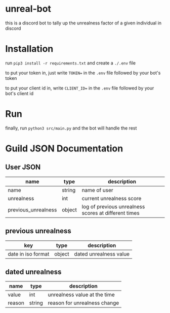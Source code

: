 # unreal-bot
this is a discord bot to tally up the unrealness factor of a given individual in discord


# Installation
run `pip3 install -r requirements.txt` and create a `./.env` file

to put your token in, just write `TOKEN=` in the `.env` file followed by your bot's token

to put your client id in, write `CLIENT_ID=` in the `.env` file followed by your bot's client id

# Run
finally, run `python3 src/main.py` and the bot will handle the rest

# Guild JSON Documentation

## User JSON
| name                | type   | description                                          |
| ------------------- | ------ | ---------------------------------------------------- |
| name                | string | name of user                                         |
| unrealness          | int    | current unrealness score                             |
| previous_unrealness | object | log of previous unrealness scores at different times |

## previous unrealness
| key                | type   | description            |
| ------------------ | ------ | ---------------------- |
| date in iso format | object | dated unrealness value |

## dated unrealness
| name   | type   | description                  |
| ------ | ------ | ---------------------------- |
| value  | int    | unrealness value at the time |
| reason | string | reason for unrealness change |
